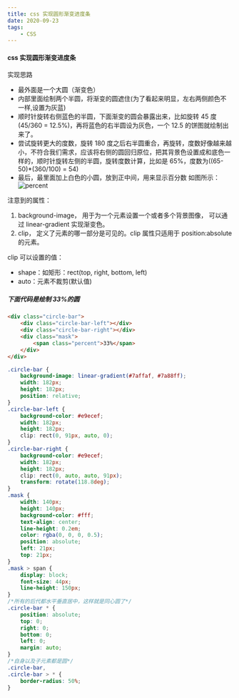 ```yaml
---
title: css 实现圆形渐变进度条
date: 2020-09-23
tags:
    - CSS
---
```


#### css 实现圆形渐变进度条

实现思路

-   最外面是一个大圆（渐变色）
-   内部里面绘制两个半圆，将渐变的圆遮住(为了看起来明显，左右两侧颜色不一样,设置为灰蓝)
-   顺时针旋转右侧蓝色的半圆，下面渐变的圆会暴露出来，比如旋转 45 度(45/360 = 12.5%)，再将蓝色的右半圆设为灰色，一个 12.5 的饼图就绘制出来了。
-   尝试旋转更大的度数，旋转 180 度之后右半圆重合，再旋转，度数好像越来越小，不符合我们需求，应该将右侧的圆回归原位，把其背景色设置成和底色一样的，顺时针旋转左侧的半圆，旋转度数计算，比如是 65%，度数为((65-50)\*(360/100) = 54)
-   最后，最里面加上白色的小圆，放到正中间，用来显示百分数
    如图所示：
    ![percent](https://i.niupic.com/images/2020/09/23/8IhF.png)

注意到的属性：

1.  background-image， 用于为一个元素设置一个或者多个背景图像， 可以通过 linear-gradient 实现渐变色。
2.  clip， 定义了元素的哪一部分是可见的。clip 属性只适用于 position:absolute 的元素。

clip 可以设置的值：

-   shape：如矩形：rect(top, right, bottom, left)
-   auto：元素不裁剪(默认值)

##### 下面代码是绘制 33%的圆

```html
<div class="circle-bar">
    <div class="circle-bar-left"></div>
    <div class="circle-bar-right"></div>
    <div class="mask">
        <span class="percent">33%</span>
    </div>
</div>
```

```css
.circle-bar {
    background-image: linear-gradient(#7affaf, #7a88ff);
    width: 182px;
    height: 182px;
    position: relative;
}
.circle-bar-left {
    background-color: #e9ecef;
    width: 182px;
    height: 182px;
    clip: rect(0, 91px, auto, 0);
}
.circle-bar-right {
    background-color: #e9ecef;
    width: 182px;
    height: 182px;
    clip: rect(0, auto, auto, 91px);
    transform: rotate(118.8deg);
}
.mask {
    width: 140px;
    height: 140px;
    background-color: #fff;
    text-align: center;
    line-height: 0.2em;
    color: rgba(0, 0, 0, 0.5);
    position: absolute;
    left: 21px;
    top: 21px;
}
.mask > span {
    display: block;
    font-size: 44px;
    line-height: 150px;
}
/*所有的后代都水平垂直居中，这样就是同心圆了*/
.circle-bar * {
    position: absolute;
    top: 0;
    right: 0;
    bottom: 0;
    left: 0;
    margin: auto;
}
/*自身以及子元素都是圆*/
.circle-bar,
.circle-bar > * {
    border-radius: 50%;
}
```

